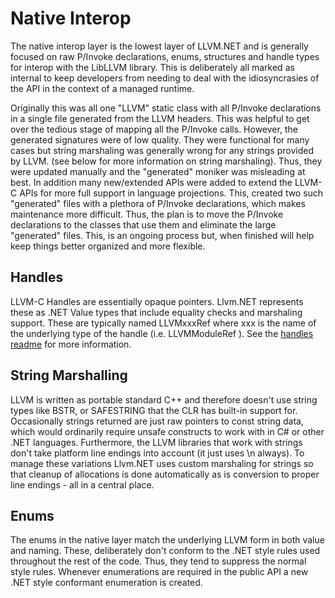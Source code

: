 ﻿# Native Interop

The native interop layer is the lowest layer of LLVM.NET and is generally focused on raw
P/Invoke declarations, enums, structures and handle types for interop with the LibLLVM library.
This is deliberately all marked as internal to keep developers from needing to deal with the
idiosyncrasies of the API in the context of a managed runtime.

Originally this was all one "LLVM" static class with all P/Invoke declarations in a single file
generated from the LLVM headers. This was helpful to get over the tedious stage of mapping all
the P/Invoke calls. However, the generated signatures were of low quality. They were functional
for many cases but string marshaling was generally wrong for any strings provided by LLVM. (see
below for more information on string marshaling). Thus, they were updated manually and the
"generated" moniker was misleading at best. In addition many new/extended APIs were added to
extend the LLVM-C APIs for more full support in language projections. This, created two such
"generated" files with a plethora of P/Invoke declarations, which makes maintenance more difficult.
Thus, the plan is to move the P/Invoke declarations to the classes that use them and eliminate
the large "generated" files. This, is an ongoing process but, when finished will help keep things
better organized and more flexible.

## Handles
LLVM-C Handles are essentially opaque pointers. Llvm.NET represents these as .NET Value types that
include equality checks and marshaling support. These are typically named LLVMxxxRef where xxx
is the name of the underlying type of the handle (i.e. LLVMModuleRef ). See the [handles readme](Handles\readme.md)
for more information. 

## String Marshalling
LLVM is written as portable standard C++ and therefore doesn't use string types like BSTR, or
SAFESTRING that the CLR has built-in support for. Occasionally strings returned are just raw
pointers to const string data, which would ordinarily require unsafe constructs to work with
in C# or other .NET languages. Furthermore, the LLVM libraries that work with strings don't
take platform line endings into account (it just uses \n always). To manage these variations
Llvm.NET uses custom marshaling for strings so that cleanup of allocations is done automatically
as is conversion to proper line endings - all in a central place.

## Enums
The enums in the native layer match the underlying LLVM form in both value and naming. These,
deliberately don't conform to the .NET style rules used throughout the rest of the code. Thus,
they tend to suppress the normal style rules. Whenever enumerations are required in the public API
a new .NET style conformant enumeration is created.
